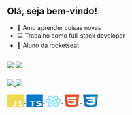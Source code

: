 ## Olá, seja bem-vindo!
- 📖 Amo aprender coisas novas
- 💻 Trabalho como full-stack developer
- 🚀 Aluno da rocketseat


##
 
<div> 
 <a href="https://www.linkedin.com/in/marcos-parrotto" target="_blank"><img src="https://img.shields.io/badge/-LinkedIn-%230077B5?style=for-the-badge&logo=linkedin&logoColor=white" target="_blank"></a> 
  <a href = "mailto:marcosparrotto@gmail.com"><img src="https://img.shields.io/badge/-Gmail-%23333?style=for-the-badge&logo=gmail&logoColor=red" target="_blank"></a>
   
</div>
  
###
 <div>
  <a href="https://github.com/marcosparrotto">
  <img height="160em" src="https://github-readme-stats.vercel.app/api?username=marcosparrotto&show_icons=true&theme=tokyonight&include_all_commits=true&count_private=true"/>
  <img height="160em" src="https://github-readme-stats.vercel.app/api/top-langs/?username=marcosparrotto&layout=compact&langs_count=7&theme=tokyonight"/>
</div>
<div style="display: inline_block"><br>
  <img align="center" alt="Mbp-Js" height="30" width="40" src="https://raw.githubusercontent.com/devicons/devicon/master/icons/javascript/javascript-plain.svg">
  <img align="center" alt="Mbp-Ts" height="30" width="40" src="https://raw.githubusercontent.com/devicons/devicon/master/icons/typescript/typescript-plain.svg">
  <img align="center" alt="Mbp-React" height="30" width="40" src="https://raw.githubusercontent.com/devicons/devicon/master/icons/react/react-original.svg">
  <img align="center" alt="Mbp-HTML" height="30" width="40" src="https://raw.githubusercontent.com/devicons/devicon/master/icons/html5/html5-original.svg">
  <img align="center" alt="Mbp-CSS" height="30" width="40" src="https://raw.githubusercontent.com/devicons/devicon/master/icons/css3/css3-original.svg">
</div>
  
